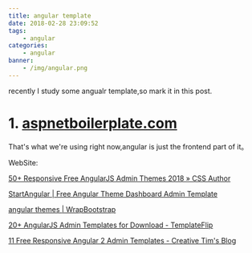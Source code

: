 ```yaml
---
title: angular template
date: 2018-02-28 23:09:52
tags:
    - angular
categories:
    - angular
banner:
    - /img/angular.png
---
```

recently I study some angualr template,so mark it in this post.

# 1. [aspnetboilerplate.com](https://aspnetboilerplate.com/)

That's what we're using right now,angular is just the frontend part of it。



WebSite:

[50+ Responsive Free AngularJS Admin Themes 2018 » CSS Author](https://cssauthor.com/responsive-free-angularjs-admin-themes/)

[StartAngular | Free Angular Theme Dashboard Admin Template](https://startangular.com/)

[angular themes | WrapBootstrap](https://wrapbootstrap.com/tag/angular)

[20+ AngularJS Admin Templates for Download - TemplateFlip](https://templateflip.com/angularjs-admin-templates/)

[11 Free Responsive Angular 2 Admin Templates - Creative Tim's Blog](http://blog.creative-tim.com/web-design/angular2-admin-templates/)